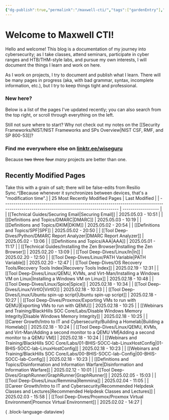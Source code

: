 ```yaml
---
{"dg-publish":true,"permalink":"/maxwell-cti/","tags":["gardenEntry"],"noteIcon":""}
---
```


# Welcome to Maxwell CTI!

Hello and welcome! This blog is a documentation of my journey into cybersecurity; as I take classes, attend seminars, participate in cyber ranges and HTB/THM-style labs, and pursue my own interests, I will document the things I learn and work on here. 

As I work on projects, I try to document and publish what I learn. There will be many pages in progress (aka, with bad grammar, syntax, incomplete information, etc.), but I try to keep things tight and professional.

### New here?
Below is a list of the pages I've updated recently; you can also search from the top right, or scroll through everything on the left.

Still not sure where to start? Why not check out my notes on the [[Security Frameworks/NIST/NIST Frameworks and SPs Overview\|NIST CSF, RMF, and SP 800-53]]?


### Find me everywhere else on [linktr.ee/wiseguru](https://linktr.ee/wiseguru)
Because ~~two~~ ~~three~~ ~~four~~ *many* projects are better than one.


## Recently Modified Pages
Take this with a grain of salt; there will be false-edits from Resilio Sync.^[Because whenever it synchronizes between devices, that's a "modification time".]
| 25 Most Recently Modified Pages                                                                                                         | Last Modified      |
| --------------------------------------------------------------------------------------------------------------------------------------- | ------------------ |
| [[Technical Guides/Securing Email\|Securing Email]]                                                                                  | 2025.05.03 - 10:51 |
| [[Definitions and Topics/DMARC\|DMARC]]                                                                                              | 2025.05.03 - 10:19 |
| [[Definitions and Topics/DKIM\|DKIM]]                                                                                                | 2025.05.02 - 20:54 |
| [[Definitions and Topics/SPF\|SPF]]                                                                                                  | 2025.05.02 - 20:50 |
| [[Tool Deep-Dives/Python/DMARC Report Analyzer\|DMARC Report Analyzer]]                                                              | 2025.05.02 - 13:06 |
| [[Definitions and Topics/AAA\|AAA]]                                                                                                  | 2025.05.01 - 11:17 |
| [[Technical Guides/Installing the Zen Browser\|Installing the Zen Browser]]                                                          | 2025.02.20 - 13:09 |
| [[Tool Deep-Dives/Linux/ln\|ln]]                                                                                                     | 2025.02.20 - 12:50 |
| [[Tool Deep-Dives/Linux/PATH Variable\|PATH Variable]]                                                                               | 2025.02.20 - 12:47 |
| [[Tool Deep-Dives/OS Recovery Tools/Recovery Tools Index\|Recovery Tools Index]]                                                     | 2025.02.19 - 12:31 |
| [[Tool Deep-Dives/Linux/QEMU, KVMs, and Virt-Man/Installing a Windows VM on Linux\|Installing a Windows VM on Linux]]                | 2025.02.18 - 10:48 |
| [[Tool Deep-Dives/Linux/Spice\|Spice]]                                                                                               | 2025.02.18 - 10:34 |
| [[Tool Deep-Dives/Linux/VirtIO\|VirtIO]]                                                                                             | 2025.02.18 - 10:33 |
| [[Tool Deep-Dives/Linux/Ubuntu spin-up script\|Ubuntu spin-up script]]                                                               | 2025.02.18 - 10:27 |
| [[Tool Deep-Dives/Proxmox/Exporting VMs to run with QEMU\|Exporting VMs to run with QEMU]]                                           | 2025.02.18 - 10:25 |
| [[Webinars and Training/BlackHills SOC Core/Labs/Disable Windows Memory Integrity\|Disable Windows Memory Integrity]]                | 2025.02.18 - 10:25 |
| [[Career Growth/Intro to IT and Cybersecurity/Building a Homelab\|Building a Homelab]]                                               | 2025.02.18 - 10:24 |
| [[Tool Deep-Dives/Linux/QEMU, KVMs, and Virt-Man/Adding a second monitor to a QEMU VM\|Adding a second monitor to a QEMU VM]]        | 2025.02.18 - 10:24 |
| [[Webinars and Training/BlackHills SOC Core/Labs/01-BHIS-SOCC-lab-LinuxHostConfig\|01-BHIS-SOCC-lab-LinuxHostConfig]]                | 2025.02.18 - 10:23 |
| [[Webinars and Training/BlackHills SOC Core/Labs/00-BHIS-SOCC-lab-Config\|00-BHIS-SOCC-lab-Config]]                                  | 2025.02.18 - 10:23 |
| [[Definitions and Topics/Disinformation and Information Warfare\|Disinformation and Information Warfare]]                            | 2025.02.12 - 10:01 |
| [[Tool Deep-Dives/GraphRunner/GraphRunner\|GraphRunner]]                                                                             | 2025.02.05 - 15:03 |
| [[Tool Deep-Dives/Linux/Remmina\|Remmina]]                                                                                           | 2025.02.04 - 11:05 |
| [[Career Growth/Intro to IT and Cybersecurity/Recommended Helpdesk Classes and Lectures\|Recommended Helpdesk Classes and Lectures]] | 2025.02.03 - 15:58 |
| [[Tool Deep-Dives/Proxmox/Proxmox Virtual Environment\|Proxmox Virtual Environment]]                                                 | 2025.02.02 - 14:27 |

{ .block-language-dataview}